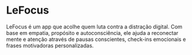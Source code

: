 # LeFocus
LeFocus é um app que acolhe quem luta contra a distração digital. Com base em empatia, propósito e autoconsciência, ele ajuda a reconectar mente e atenção através de pausas conscientes, check-ins emocionais e frases motivadoras personalizadas.
